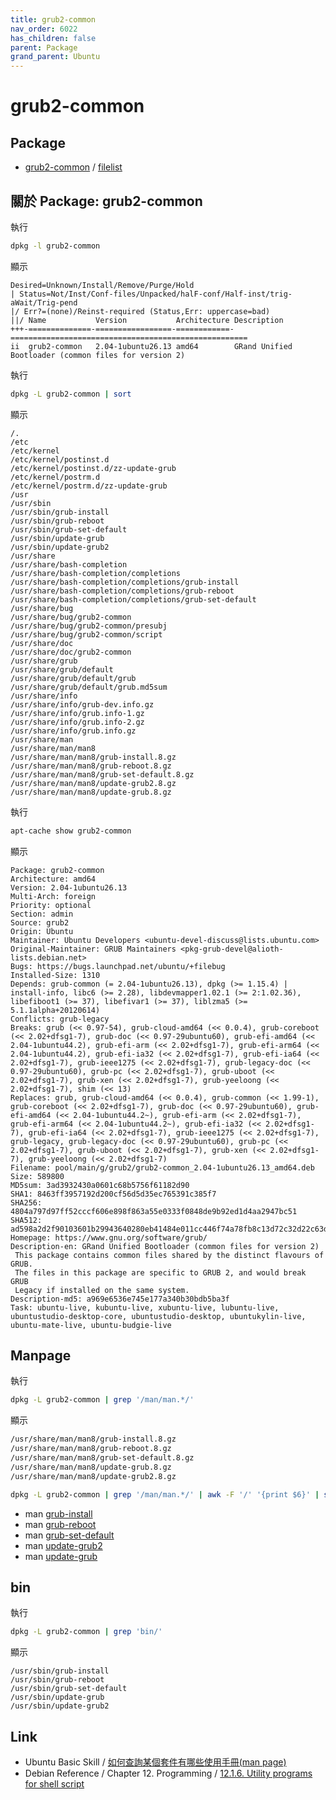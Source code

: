 ```yaml
---
title: grub2-common
nav_order: 6022
has_children: false
parent: Package
grand_parent: Ubuntu
---
```



# grub2-common

## Package

* [grub2-common](https://packages.ubuntu.com/focal/grub2-common) / [filelist](https://packages.ubuntu.com/focal/amd64/grub2-common/filelist)


## 關於 Package: grub2-common

執行

``` sh
dpkg -l grub2-common
```

顯示

```
Desired=Unknown/Install/Remove/Purge/Hold
| Status=Not/Inst/Conf-files/Unpacked/halF-conf/Half-inst/trig-aWait/Trig-pend
|/ Err?=(none)/Reinst-required (Status,Err: uppercase=bad)
||/ Name           Version           Architecture Description
+++-==============-=================-============-=====================================================
ii  grub2-common   2.04-1ubuntu26.13 amd64        GRand Unified Bootloader (common files for version 2)
```

執行

``` sh
dpkg -L grub2-common | sort
```

顯示

```
/.
/etc
/etc/kernel
/etc/kernel/postinst.d
/etc/kernel/postinst.d/zz-update-grub
/etc/kernel/postrm.d
/etc/kernel/postrm.d/zz-update-grub
/usr
/usr/sbin
/usr/sbin/grub-install
/usr/sbin/grub-reboot
/usr/sbin/grub-set-default
/usr/sbin/update-grub
/usr/sbin/update-grub2
/usr/share
/usr/share/bash-completion
/usr/share/bash-completion/completions
/usr/share/bash-completion/completions/grub-install
/usr/share/bash-completion/completions/grub-reboot
/usr/share/bash-completion/completions/grub-set-default
/usr/share/bug
/usr/share/bug/grub2-common
/usr/share/bug/grub2-common/presubj
/usr/share/bug/grub2-common/script
/usr/share/doc
/usr/share/doc/grub2-common
/usr/share/grub
/usr/share/grub/default
/usr/share/grub/default/grub
/usr/share/grub/default/grub.md5sum
/usr/share/info
/usr/share/info/grub-dev.info.gz
/usr/share/info/grub.info-1.gz
/usr/share/info/grub.info-2.gz
/usr/share/info/grub.info.gz
/usr/share/man
/usr/share/man/man8
/usr/share/man/man8/grub-install.8.gz
/usr/share/man/man8/grub-reboot.8.gz
/usr/share/man/man8/grub-set-default.8.gz
/usr/share/man/man8/update-grub2.8.gz
/usr/share/man/man8/update-grub.8.gz
```

執行

``` sh
apt-cache show grub2-common
```

顯示

```
Package: grub2-common
Architecture: amd64
Version: 2.04-1ubuntu26.13
Multi-Arch: foreign
Priority: optional
Section: admin
Source: grub2
Origin: Ubuntu
Maintainer: Ubuntu Developers <ubuntu-devel-discuss@lists.ubuntu.com>
Original-Maintainer: GRUB Maintainers <pkg-grub-devel@alioth-lists.debian.net>
Bugs: https://bugs.launchpad.net/ubuntu/+filebug
Installed-Size: 1310
Depends: grub-common (= 2.04-1ubuntu26.13), dpkg (>= 1.15.4) | install-info, libc6 (>= 2.28), libdevmapper1.02.1 (>= 2:1.02.36), libefiboot1 (>= 37), libefivar1 (>= 37), liblzma5 (>= 5.1.1alpha+20120614)
Conflicts: grub-legacy
Breaks: grub (<< 0.97-54), grub-cloud-amd64 (<< 0.0.4), grub-coreboot (<< 2.02+dfsg1-7), grub-doc (<< 0.97-29ubuntu60), grub-efi-amd64 (<< 2.04-1ubuntu44.2), grub-efi-arm (<< 2.02+dfsg1-7), grub-efi-arm64 (<< 2.04-1ubuntu44.2), grub-efi-ia32 (<< 2.02+dfsg1-7), grub-efi-ia64 (<< 2.02+dfsg1-7), grub-ieee1275 (<< 2.02+dfsg1-7), grub-legacy-doc (<< 0.97-29ubuntu60), grub-pc (<< 2.02+dfsg1-7), grub-uboot (<< 2.02+dfsg1-7), grub-xen (<< 2.02+dfsg1-7), grub-yeeloong (<< 2.02+dfsg1-7), shim (<< 13)
Replaces: grub, grub-cloud-amd64 (<< 0.0.4), grub-common (<< 1.99-1), grub-coreboot (<< 2.02+dfsg1-7), grub-doc (<< 0.97-29ubuntu60), grub-efi-amd64 (<< 2.04-1ubuntu44.2~), grub-efi-arm (<< 2.02+dfsg1-7), grub-efi-arm64 (<< 2.04-1ubuntu44.2~), grub-efi-ia32 (<< 2.02+dfsg1-7), grub-efi-ia64 (<< 2.02+dfsg1-7), grub-ieee1275 (<< 2.02+dfsg1-7), grub-legacy, grub-legacy-doc (<< 0.97-29ubuntu60), grub-pc (<< 2.02+dfsg1-7), grub-uboot (<< 2.02+dfsg1-7), grub-xen (<< 2.02+dfsg1-7), grub-yeeloong (<< 2.02+dfsg1-7)
Filename: pool/main/g/grub2/grub2-common_2.04-1ubuntu26.13_amd64.deb
Size: 589800
MD5sum: 3ad3932430a0601c68b5756f61182d90
SHA1: 8463ff3957192d200cf56d5d35ec765391c385f7
SHA256: 4804a797d97ff52cccf606e898f863a55e0333f0848de9b92ed1d4aa2947bc51
SHA512: ad598a2d2f90103601b29943640280eb41484e011cc446f74a78fb8c13d72c32d22c63dfea25921a4116c02d63e56d5592bcea85f8eab910b4f410fb5393e1fe
Homepage: https://www.gnu.org/software/grub/
Description-en: GRand Unified Bootloader (common files for version 2)
 This package contains common files shared by the distinct flavours of GRUB.
 The files in this package are specific to GRUB 2, and would break GRUB
 Legacy if installed on the same system.
Description-md5: a969e6536e745e177a340b30bdb5ba3f
Task: ubuntu-live, kubuntu-live, xubuntu-live, lubuntu-live, ubuntustudio-desktop-core, ubuntustudio-desktop, ubuntukylin-live, ubuntu-mate-live, ubuntu-budgie-live
```

## Manpage

執行

``` sh
dpkg -L grub2-common | grep '/man/man.*/'
```

顯示

``` sh
/usr/share/man/man8/grub-install.8.gz
/usr/share/man/man8/grub-reboot.8.gz
/usr/share/man/man8/grub-set-default.8.gz
/usr/share/man/man8/update-grub.8.gz
/usr/share/man/man8/update-grub2.8.gz
```

``` sh
dpkg -L grub2-common | grep '/man/man.*/' | awk -F '/' '{print $6}' | sort -u | awk -F '.' '{print "* man ["$1"](http://manpages.ubuntu.com/manpages/focal/en/man8/"$1".8.html)"}'
```

* man [grub-install](http://manpages.ubuntu.com/manpages/focal/en/man8/grub-install.8.html)
* man [grub-reboot](http://manpages.ubuntu.com/manpages/focal/en/man8/grub-reboot.8.html)
* man [grub-set-default](http://manpages.ubuntu.com/manpages/focal/en/man8/grub-set-default.8.html)
* man [update-grub2](http://manpages.ubuntu.com/manpages/focal/en/man8/update-grub2.8.html)
* man [update-grub](http://manpages.ubuntu.com/manpages/focal/en/man8/update-grub.8.html)


## bin

執行

``` sh
dpkg -L grub2-common | grep 'bin/'
```

顯示

```
/usr/sbin/grub-install
/usr/sbin/grub-reboot
/usr/sbin/grub-set-default
/usr/sbin/update-grub
/usr/sbin/update-grub2
```

## Link

* Ubuntu Basic Skill / [如何查詢某個套件有哪些使用手冊(man page)](https://samwhelp.github.io/book-ubuntu-basic-skill/book/content/manual/how-to-find-out-manpages-by-a-package.html)
* Debian Reference / Chapter 12. Programming / [12.1.6. Utility programs for shell script](https://www.debian.org/doc/manuals/debian-reference/ch12.en.html#_utility_programs_for_shell_script)
